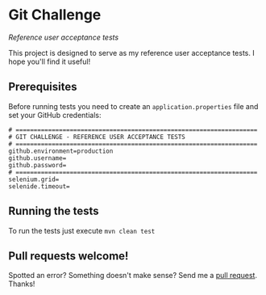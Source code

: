 # Git Challenge
*Reference user acceptance tests*

This project is designed to serve as my reference user acceptance tests. I hope you'll find it useful!

## Prerequisites

Before running tests you need to create an `application.properties` file and set your GitHub credentials:

```
# ===================================================================
# GIT CHALLENGE - REFERENCE USER ACCEPTANCE TESTS
# ===================================================================
github.environment=production
github.username=
github.password=
# ===================================================================
selenium.grid=
selenide.timeout=
```

## Running the tests

To run the tests just execute `mvn clean test`

## Pull requests welcome!

Spotted an error? Something doesn't make sense? Send me a [pull
request](https://github.com/kamilpajak/git-challenge/pulls). Thanks!
